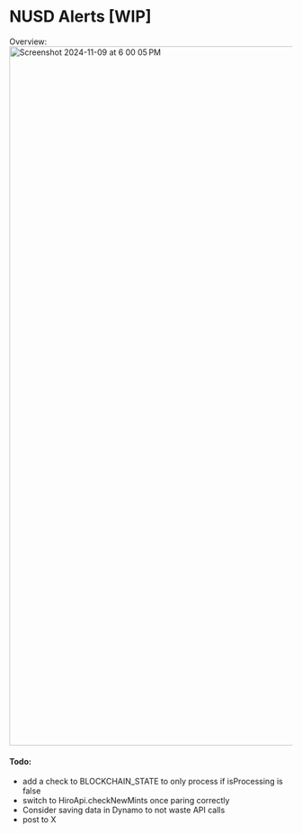 # NUSD Alerts [WIP]

Overview:
<img width="1242" alt="Screenshot 2024-11-09 at 6 00 05 PM" src="https://github.com/user-attachments/assets/b95f0786-06e5-4d24-bb1e-763cca8d2847">

#### Todo:

 - add a check to BLOCKCHAIN_STATE to only process if isProcessing is false
 - switch to HiroApi.checkNewMints once paring correctly
 - Consider saving data in Dynamo to not waste API calls
 - post to X
